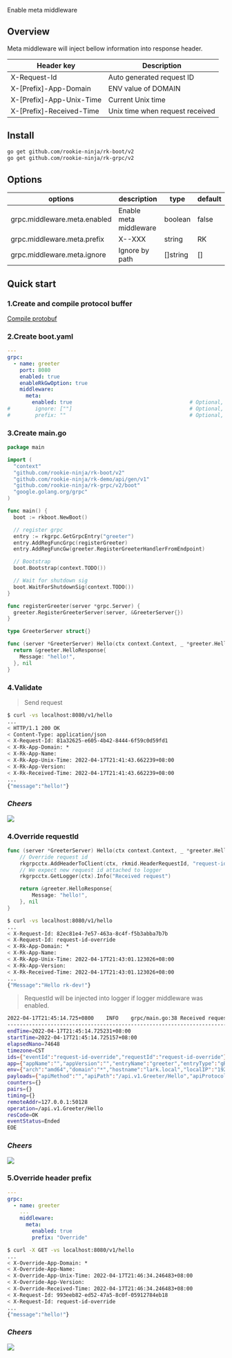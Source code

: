 Enable meta middleware

## Overview
Meta middleware will inject bellow information into response header.

| Header key               | Description                     |
|--------------------------|---------------------------------|
| X-Request-Id             | Auto generated request ID       |
| X-[Prefix]-App-Domain    | ENV value of DOMAIN             |
| X-[Prefix]-App-Unix-Time | Current Unix time               |
| X-[Prefix]-Received-Time | Unix time when request received |

## Install
```bash
go get github.com/rookie-ninja/rk-boot/v2
go get github.com/rookie-ninja/rk-grpc/v2
```

## Options
| options                     | description                        | type     | default |
|-----------------------------|------------------------|----------|-------|
| grpc.middleware.meta.enabled | Enable meta middleware | boolean  | false |
| grpc.middleware.meta.prefix  | X-<Prefix>-XXX         | string   | RK    |
| grpc.middleware.meta.ignore  | Ignore by path         | []string | []    |

## Quick start
### 1.Create and compile protocol buffer
[Compile protobuf](../buf)

### 2.Create boot.yaml
```yaml
---
grpc:
  - name: greeter
    port: 8080
    enabled: true
    enableRkGwOption: true
    middleware:
      meta:
        enabled: true                                      # Optional, default: false
#        ignore: [""]                                      # Optional, default: []
#        prefix: ""                                        # Optional, default: "RK"
```

### 3.Create main.go
```go
package main

import (
  "context"
  "github.com/rookie-ninja/rk-boot/v2"
  "github.com/rookie-ninja/rk-demo/api/gen/v1"
  "github.com/rookie-ninja/rk-grpc/v2/boot"
  "google.golang.org/grpc"
)

func main() {
  boot := rkboot.NewBoot()

  // register grpc
  entry := rkgrpc.GetGrpcEntry("greeter")
  entry.AddRegFuncGrpc(registerGreeter)
  entry.AddRegFuncGw(greeter.RegisterGreeterHandlerFromEndpoint)

  // Bootstrap
  boot.Bootstrap(context.TODO())

  // Wait for shutdown sig
  boot.WaitForShutdownSig(context.TODO())
}

func registerGreeter(server *grpc.Server) {
  greeter.RegisterGreeterServer(server, &GreeterServer{})
}

type GreeterServer struct{}

func (server *GreeterServer) Hello(ctx context.Context, _ *greeter.HelloRequest) (*greeter.HelloResponse, error) {
  return &greeter.HelloResponse{
    Message: "hello!",
  }, nil
}
```

### 4.Validate
> Send request

```bash
$ curl -vs localhost:8080/v1/hello
...
< HTTP/1.1 200 OK
< Content-Type: application/json
< X-Request-Id: 81a32625-e605-4b42-8444-6f59c0d59fd1
< X-Rk-App-Domain: *
< X-Rk-App-Name: 
< X-Rk-App-Unix-Time: 2022-04-17T21:41:43.662239+08:00
< X-Rk-App-Version: 
< X-Rk-Received-Time: 2022-04-17T21:41:43.662239+08:00
...
{"message":"hello!"}
```

### _**Cheers**_
![](../../../../img/user-guide/cheers.png)

### 4.Override requestId
```go
func (server *GreeterServer) Hello(ctx context.Context, _ *greeter.HelloRequest) (*greeter.HelloResponse, error) {
    // Override request id
    rkgrpcctx.AddHeaderToClient(ctx, rkmid.HeaderRequestId, "request-id-override")
    // We expect new request id attached to logger
    rkgrpcctx.GetLogger(ctx).Info("Received request")

    return &greeter.HelloResponse{
        Message: "hello!",
    }, nil
}
```

```bash
$ curl -vs localhost:8080/v1/hello
...
< X-Request-Id: 82ec81e4-7e57-463a-8c4f-f5b3abba7b7b
< X-Request-Id: request-id-override
< X-Rk-App-Domain: *
< X-Rk-App-Name: 
< X-Rk-App-Unix-Time: 2022-04-17T21:43:01.123026+08:00
< X-Rk-App-Version: 
< X-Rk-Received-Time: 2022-04-17T21:43:01.123026+08:00
...
{"Message":"Hello rk-dev!"}
```

> RequestId will be injected into logger if logger middleware was enabled.

```bash
2022-04-17T21:45:14.725+0800    INFO    grpc/main.go:38 Received request        {"requestId": "request-id-override"}
------------------------------------------------------------------------
endTime=2022-04-17T21:45:14.725231+08:00
startTime=2022-04-17T21:45:14.725157+08:00
elapsedNano=74648
timezone=CST
ids={"eventId":"request-id-override","requestId":"request-id-override"}
app={"appName":"","appVersion":"","entryName":"greeter","entryType":"gRPCEntry"}
env={"arch":"amd64","domain":"*","hostname":"lark.local","localIP":"192.168.101.5","os":"darwin"}
payloads={"apiMethod":"","apiPath":"/api.v1.Greeter/Hello","apiProtocol":"","apiQuery":"","grpcMethod":"Hello","grpcService":"api.v1.Greeter","grpcType":"UnaryServer","gwMethod":"GET","gwPath":"/v1/hello","gwScheme":"http","gwUserAgent":"curl/7.64.1","userAgent":""}
counters={}
pairs={}
timing={}
remoteAddr=127.0.0.1:50128
operation=/api.v1.Greeter/Hello
resCode=OK
eventStatus=Ended
EOE
```

### _**Cheers**_
![](../../../../img/user-guide/cheers.png)

### 5.Override header prefix
```yaml
---
grpc:
  - name: greeter
    ...
    middleware:
      meta:
        enabled: true
        prefix: "Override"
```

```bash
$ curl -X GET -vs localhost:8080/v1/hello
...
< X-Override-App-Domain: *
< X-Override-App-Name: 
< X-Override-App-Unix-Time: 2022-04-17T21:46:34.246483+08:00
< X-Override-App-Version: 
< X-Override-Received-Time: 2022-04-17T21:46:34.246483+08:00
< X-Request-Id: 993eeb82-ed52-47a5-8c0f-05912784eb18
< X-Request-Id: request-id-override
...
{"message":"hello!"}
```

### _**Cheers**_
![](../../../../img/user-guide/cheers.png)